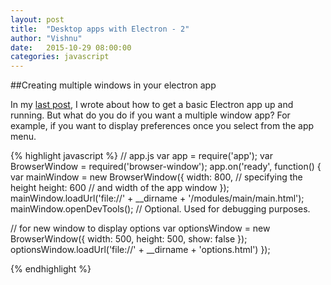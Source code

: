 ```yaml
---
layout: post
title:  "Desktop apps with Electron - 2"
author: "Vishnu"
date:   2015-10-29 08:00:00
categories: javascript
---
```

##Creating multiple windows in your electron app

In my [last post](http://neoelemento.com/blog/2015/10/25/desktop-apps-with-electron-1/), I wrote about how to get a basic Electron app up and running. But what do you do if you want a multiple window app? For example, if you want to display preferences once you select from the app menu.


{% highlight javascript %}
// app.js
var app = require('app');
var BrowserWindow = required('browser-window');
app.on('ready', function() {
  var mainWindow = new BrowserWindow({
    width: 800, // specifying the height
    height: 600 // and width of the app window
  });
  mainWindow.loadUrl('file://' + __dirname + '/modules/main/main.html');
  mainWindow.openDevTools(); // Optional. Used for debugging purposes.
  
  // for new window to display options
  var optionsWindow = new BrowserWindow({
    width: 500,
    height: 500,
    show: false
  });
  optionsWindow.loadUrl('file://' + __dirname + 'options.html')
});

{% endhighlight %}